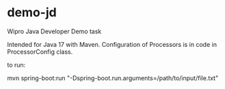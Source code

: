# demo-jd
Wipro Java Developer Demo task

Intended for Java 17 with Maven.
Configuration of Processors is in code in ProcessorConfig class.

to run:

mvn spring-boot:run "-Dspring-boot.run.arguments=/path/to/input/file.txt"
